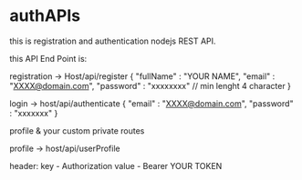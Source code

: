# authAPIs
this is registration and authentication nodejs REST API. 

this API End Point is: 

registration -> Host/api/register
{
    "fullName" : "YOUR NAME",
    "email" : "XXXX@domain.com",
    "password" : "xxxxxxxx" // min lenght 4 character
}

login -> host/api/authenticate
{
    "email" : "XXXX@domain.com",
    "password" : "xxxxxxx"
}

profile & your custom private routes

profile -> host/api/userProfile

header:
key - Authorization
value - Bearer YOUR TOKEN

